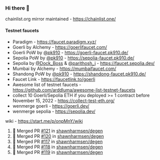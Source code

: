 ### Hi there 👋

chainlist.org mirror maintained - https://chainlist.one/

#### Testnet faucets
- Paradigm - https://faucet.paradigm.xyz/
- Goerli by Alchemy - https://goerlifaucet.com/
- Goerli PoW by [@pk910](https://github.com/pk910/PoWFaucet) - https://goerli-faucet.pk910.de/
- Sepolia PoW by [@pk910](https://github.com/pk910/PoWFaucet) - https://sepolia-faucet.pk910.de/
- Sepolia by [@Dock_Boss](https://twitter.com/Dock_Boss) & [@parithosh_j](https://twitter.com/parithosh_j) - https://faucet.sepolia.dev/
- Mumbai by Alchemy - https://mumbaifaucet.com/
- Shandong PoW by [@pk910](https://github.com/pk910/PoWFaucet) - https://shandong-faucet.pk910.de/ 
- Faucet Link - https://faucetlink.to/goerli
- Awesome list of testnet faucets - https://github.com/arddluma/awesome-list-testnet-faucets
- collect 10 Goerli/Sepolia ETH if you deployed >= 1 contract before November 15, 2022 - https://collect-test-eth.org/
- wenmerge goerli - https://goerli.dev/
- wenmerge sepolia - https://sepolia.dev/ 

wiki - https://start.me/p/onpMnY/wiki

<!--START_SECTION:activity-->
1. 🎉 Merged PR [#121](https://github.com/shawnharmsen/degen/pull/121) in [shawnharmsen/degen](https://github.com/shawnharmsen/degen)
2. 🎉 Merged PR [#120](https://github.com/shawnharmsen/degen/pull/120) in [shawnharmsen/degen](https://github.com/shawnharmsen/degen)
3. 🎉 Merged PR [#117](https://github.com/shawnharmsen/degen/pull/117) in [shawnharmsen/degen](https://github.com/shawnharmsen/degen)
4. 🎉 Merged PR [#118](https://github.com/shawnharmsen/degen/pull/118) in [shawnharmsen/degen](https://github.com/shawnharmsen/degen)
5. 🎉 Merged PR [#119](https://github.com/shawnharmsen/degen/pull/119) in [shawnharmsen/degen](https://github.com/shawnharmsen/degen)
<!--END_SECTION:activity-->
